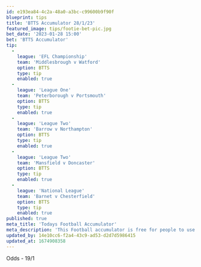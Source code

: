 ```yaml
---
id: e193ea84-4c2a-48a0-a3bc-c99600b9f90f
blueprint: tips
title: 'BTTS Accumulator 28/1/23'
featured_image: tips/footie-bet-pic.jpg
bet_date: '2023-01-28 15:00'
bet: 'BTTS Accumulator'
tip:
  -
    league: 'EFL Championship'
    team: 'Middlesbrough v Watford'
    option: BTTS
    type: tip
    enabled: true
  -
    league: 'League One'
    team: 'Peterborough v Portsmouth'
    option: BTTS
    type: tip
    enabled: true
  -
    league: 'League Two'
    team: 'Barrow v Northampton'
    option: BTTS
    type: tip
    enabled: true
  -
    league: 'League Two'
    team: 'Mansfield v Doncaster'
    option: BTTS
    type: tip
    enabled: true
  -
    league: 'National League'
    team: 'Barnet v Chesterfield'
    option: BTTS
    type: tip
    enabled: true
published: true
meta_title: 'Todays Football Accumulator'
meta_description: 'This Football accumulator is free for people to use who are looking for Football tips. UK football tips daily'
updated_by: 14e10cc6-f2a4-43c9-ad53-d2d7d5986415
updated_at: 1674908358
---
```

Odds - 19/1